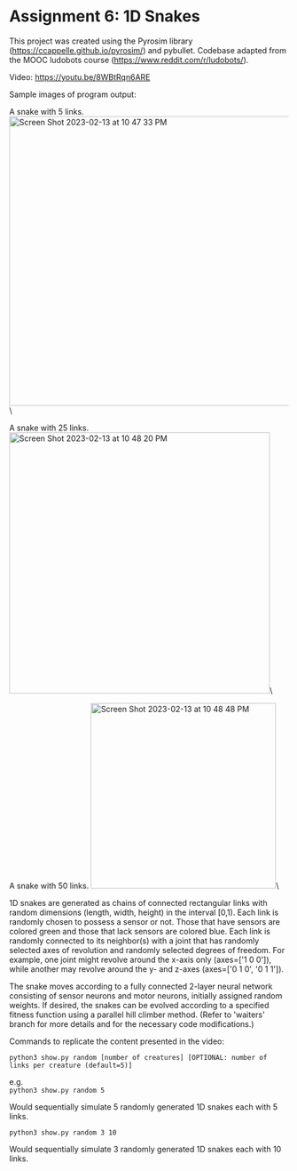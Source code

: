 # Assignment 6: 1D Snakes

This project was created using the Pyrosim library (https://ccappelle.github.io/pyrosim/) and pybullet. Codebase adapted from the MOOC ludobots course (https://www.reddit.com/r/ludobots/).

Video:
https://youtu.be/8WBtRqn6ARE

Sample images of program output:

A snake with 5 links.
<img width="521" alt="Screen Shot 2023-02-13 at 10 47 33 PM" src="https://user-images.githubusercontent.com/13933221/218642113-62280953-880b-45ac-b4f7-a75d4a8fb0e6.png"> \\

A snake with 25 links.
<img width="470" alt="Screen Shot 2023-02-13 at 10 48 20 PM" src="https://user-images.githubusercontent.com/13933221/218642150-d5ac13a0-2539-4022-98ad-1de524b3436e.png">\\

A snake with 50 links.
<img width="334" alt="Screen Shot 2023-02-13 at 10 48 48 PM" src="https://user-images.githubusercontent.com/13933221/218642174-91f30afc-4b5a-4306-b784-cc7657ab1415.png">\\

1D snakes are generated as chains of connected rectangular links with random dimensions (length, width, height) in the interval [0,1). Each link is randomly chosen to possess a sensor or not. Those that have sensors are colored green and those that lack sensors are colored blue. Each link is randomly connected to its neighbor(s) with a joint that has randomly selected axes of revolution and randomly selected degrees of freedom. For example, one joint might revolve around the x-axis only (axes=['1 0 0']), while another may revolve around the y- and z-axes (axes=['0 1 0', '0 1 1']). 

The snake moves according to a fully connected 2-layer neural network consisting of sensor neurons and motor neurons, initially assigned random weights. If desired, the snakes can be evolved according to a specified fitness function using a parallel hill climber method. (Refer to 'waiters' branch for more details and for the necessary code modifications.) 

Commands to replicate the content presented in the video:

```python3 show.py random [number of creatures] [OPTIONAL: number of links per creature (default=5)]```

e.g.\
```python3 show.py random 5```

Would sequentially simulate 5 randomly generated 1D snakes each with 5 links.

```python3 show.py random 3 10```

Would sequentially simulate 3 randomly generated 1D snakes each with 10 links.



